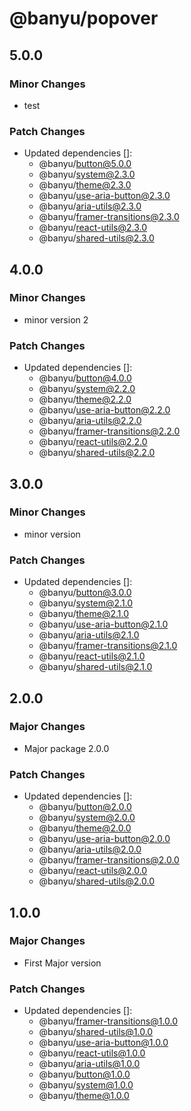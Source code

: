 # @banyu/popover

## 5.0.0

### Minor Changes

- test

### Patch Changes

- Updated dependencies []:
  - @banyu/button@5.0.0
  - @banyu/system@2.3.0
  - @banyu/theme@2.3.0
  - @banyu/use-aria-button@2.3.0
  - @banyu/aria-utils@2.3.0
  - @banyu/framer-transitions@2.3.0
  - @banyu/react-utils@2.3.0
  - @banyu/shared-utils@2.3.0

## 4.0.0

### Minor Changes

- minor version 2

### Patch Changes

- Updated dependencies []:
  - @banyu/button@4.0.0
  - @banyu/system@2.2.0
  - @banyu/theme@2.2.0
  - @banyu/use-aria-button@2.2.0
  - @banyu/aria-utils@2.2.0
  - @banyu/framer-transitions@2.2.0
  - @banyu/react-utils@2.2.0
  - @banyu/shared-utils@2.2.0

## 3.0.0

### Minor Changes

- minor version

### Patch Changes

- Updated dependencies []:
  - @banyu/button@3.0.0
  - @banyu/system@2.1.0
  - @banyu/theme@2.1.0
  - @banyu/use-aria-button@2.1.0
  - @banyu/aria-utils@2.1.0
  - @banyu/framer-transitions@2.1.0
  - @banyu/react-utils@2.1.0
  - @banyu/shared-utils@2.1.0

## 2.0.0

### Major Changes

- Major package 2.0.0

### Patch Changes

- Updated dependencies []:
  - @banyu/button@2.0.0
  - @banyu/system@2.0.0
  - @banyu/theme@2.0.0
  - @banyu/use-aria-button@2.0.0
  - @banyu/aria-utils@2.0.0
  - @banyu/framer-transitions@2.0.0
  - @banyu/react-utils@2.0.0
  - @banyu/shared-utils@2.0.0

## 1.0.0

### Major Changes

- First Major version

### Patch Changes

- Updated dependencies []:
  - @banyu/framer-transitions@1.0.0
  - @banyu/shared-utils@1.0.0
  - @banyu/use-aria-button@1.0.0
  - @banyu/react-utils@1.0.0
  - @banyu/aria-utils@1.0.0
  - @banyu/button@1.0.0
  - @banyu/system@1.0.0
  - @banyu/theme@1.0.0
